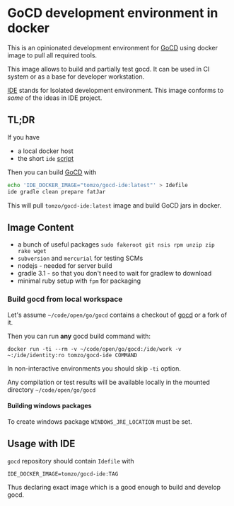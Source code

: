 # GoCD development environment in docker

This is an opinionated development environment for [GoCD](https://github.com/gocd/gocd)
using docker image to pull all required tools.

This image allows to build and partially test gocd. It can be used in CI system
or as a base for developer workstation.

[IDE](https://github.com/ai-traders/ide) stands for Isolated development environment.
This image conforms to *some* of the ideas in IDE project.

## TL;DR

If you have
 * a local docker host
 * the short `ide` [script](https://github.com/ai-traders/ide)

Then you can build [GoCD](https://github.com/gocd/gocd) with

```bash
echo 'IDE_DOCKER_IMAGE="tomzo/gocd-ide:latest"' > Idefile
ide gradle clean prepare fatJar
```

This will pull `tomzo/gocd-ide:latest` image and build GoCD jars in docker.

## Image Content

 * a bunch of useful packages `sudo fakeroot git nsis rpm unzip zip rake wget`
 * `subversion` and `mercurial` for testing SCMs
 * nodejs - needed for server build
 * gradle 3.1 - so that you don't need to wait for gradlew to download
 * minimal ruby setup with `fpm` for packaging

### Build gocd from local workspace

Let's assume `~/code/open/go/gocd` contains a checkout of [gocd](https://github.com/gocd/gocd)
or a fork of it.

Then you can run **any** gocd build command with:
```
docker run -ti --rm -v ~/code/open/go/gocd:/ide/work -v ~:/ide/identity:ro tomzo/gocd-ide COMMAND
```
In non-interactive environments you should skip `-ti` option.

Any compilation or test results will be available locally in
 the mounted directory `~/code/open/go/gocd`

#### Building windows packages

To create windows package `WINDOWS_JRE_LOCATION` must be set.

## Usage with IDE

`gocd` repository should contain `Idefile` with
```
IDE_DOCKER_IMAGE=tomzo/gocd-ide:TAG
```
Thus declaring exact image which is a good enough to build and develop gocd.
